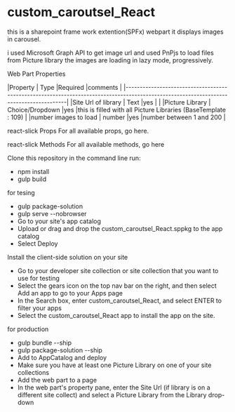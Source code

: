 # custom_caroutsel_React
 this is a sharepoint frame work extention(SPFx) webpart it displays images in carousel.
 
 i used Microsoft Graph API to get image url and used PnPjs to load files from Picture library the images are loading in lazy mode, progressively.
 
Web Part Properties

|Property	               | Type	                |Required	|comments                                                       |
|---------------------------------------------------------------------------------------------------------------------------------------|
|Site Url of library	       | Text	                |yes	        |                                                               |
|Picture Library	       | Choice/Dropdown	|yes	        |this is filled with all Picture Libraries (BaseTemplate : 109) |
|number images to load	       | number	                |yes	        |number between 1 and 200                                       |

react-slick Props
For all available props, go here.

react-slick Methods
For all available methods, go here

Clone this repository
in the command line run:
* npm install
* gulp build

for tesing 

* gulp package-solution
* gulp serve --nobrowser
* Go to your site's app catalog
* Upload or drag and drop the custom_caroutsel_React.sppkg to the app catalog
* Select Deploy

Install the client-side solution on your site
* Go to your developer site collection or site collection that you want to use for testing
* Select the gears icon on the top nav bar on the right, and then select Add an app to go to your Apps page
* In the Search box, enter custom_caroutsel_React, and select ENTER to filter your apps
* Select the custom_caroutsel_React app to install the app on the site.

for production

* gulp bundle --ship
* gulp package-solution --ship
* Add to AppCatalog and deploy
* Make sure you have at least one Picture Library on one of your site collections
* Add the web part to a page
* In the web part's property pane, enter the Site Url (if library is on a different site collect) and select a Picture Library from the Library drop-down
